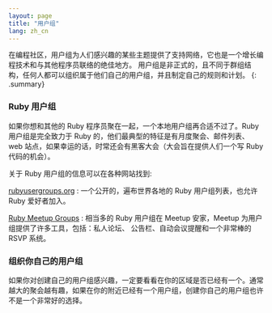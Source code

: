 ```yaml
---
layout: page
title: "用户组"
lang: zh_cn
---
```


在编程社区，用户组为人们感兴趣的某些主题提供了支持网络，它也是一个增长编程技术和与其他程序员联络的绝佳地方。
用户组是非正式的，且不同于群组结构，任何人都可以组织属于他们自己的用户组，并且制定自己的规则和计划。
{: .summary}

### Ruby 用户组

如果你想和其他的 Ruby 程序员聚在一起，一个本地用户组再合适不过了。Ruby 用户组是完全致力于
Ruby 的，他们最典型的特征是有月度聚会、邮件列表、 web 站点，如果幸运的话，时常还会有黑客大会（大会旨在提供人们一个写 Ruby 代码的机会）。

关于 Ruby 用户组的信息可以在各种网站找到:

[rubyusergroups.org][1]
: 一个公开的，遍布世界各地的 Ruby 用户组列表，也允许 Ruby 爱好者加入。

[Ruby Meetup Groups][2]
: 相当多的 Ruby 用户组在 Meetup 安家，Meetup 为用户组提供了许多工具，包括：私人论坛、
公告栏、自动会议提醒和一个非常棒的 RSVP 系统。

### 组织你自己的用户组

如果你对创建自己的用户组感兴趣，一定要看看在你的区域是否已经有一个。通常越大的聚会越有趣，如果在你的附近已经有一个用户组，创建你自己的用户组也许不是一个非常好的选择。


[1]: http://www.rubyusergroups.org/
[2]: http://ruby.meetup.com